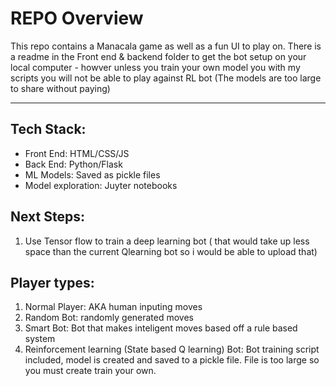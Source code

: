 # REPO Overview #
This repo contains a Manacala game as well as a fun UI to play on. There is a readme in the Front end & backend folder to get the bot setup on your local computer - howver unless you train your own model you with my scripts you will not be able to play against RL bot (The models are too large to share without paying)


------------------
## Tech Stack: ##
- Front End: HTML/CSS/JS 
- Back End: Python/Flask
- ML Models: Saved as pickle files 
- Model exploration: Juyter notebooks 







## Next Steps: ##
1. Use Tensor flow to train a deep learning bot ( that would take up less space than the current Qlearning bot so i would be able to upload that)

## Player types: ##
1. Normal Player: AKA human inputing moves
2. Random Bot: randomly generated moves
3. Smart Bot: Bot that makes inteligent moves based off a rule based system
4. Reinforcement learning (State based Q learning) Bot: Bot training script included, model is created and saved to a pickle file. File is too large so you must create train your own.

